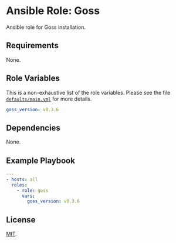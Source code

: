 # Ansible Role: Goss

Ansible role for Goss installation.

## Requirements

None.

## Role Variables

This is a non-exhaustive list of the role variables. Please see the file [`defaults/main.yml`](defaults/main.yml)
for more details.

```yaml
goss_version: v0.3.6
```

## Dependencies

None.

## Example Playbook

```yaml
---
- hosts: all
  roles:
    - role: goss
      vars:
        goss_version: v0.3.6
```

## License

[MIT](LICENSE).
